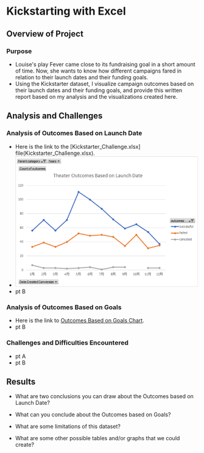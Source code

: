 # Kickstarting with Excel

## Overview of Project

### Purpose
- Louise's play Fever came close to its fundraising goal in a short amount of time. Now, she wants to know how different campaigns fared in relation to their launch dates and their funding goals. 
- Using the Kickstarter dataset, I visualize campaign outcomes based on their launch dates and their funding goals, and provide this written report based on my analysis and the visualizations created here.

## Analysis and Challenges

### Analysis of Outcomes Based on Launch Date
- Here is the link to the [Kickstarter_Challenge.xlsx] file(Kickstarter_Challenge.xlsx).
- ![Outcomes Based on Launch Date](resources/Theater_Outcomes_vs_Launch.png)
- pt B

### Analysis of Outcomes Based on Goals
- Here is the link to [Outcomes Based on Goals Chart](resources/Outcomes_vs_Goals.png).
- pt B

### Challenges and Difficulties Encountered

- pt A
- pt B

## Results

- What are two conclusions you can draw about the Outcomes based on Launch Date?

- What can you conclude about the Outcomes based on Goals?

- What are some limitations of this dataset?

- What are some other possible tables and/or graphs that we could create?
